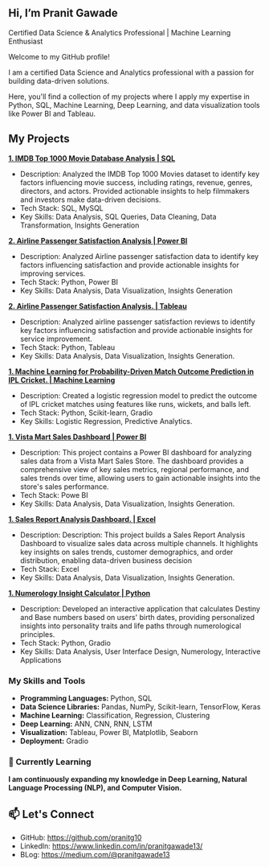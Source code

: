 ## Hi, I’m Pranit Gawade

Certified Data Science & Analytics Professional | Machine Learning Enthusiast

Welcome to my GitHub profile! 

I am a certified Data Science and Analytics professional with a passion for building data-driven solutions. 

Here, you'll find a collection of my projects where I apply my expertise in Python, SQL, Machine Learning, Deep Learning, and data visualization tools like Power BI and Tableau.


## My Projects

****[1. IMDB Top 1000 Movie Database Analysis | SQL](https://github.com/pranitg10/IMDB-Top-1000-Movie-Database-Analysis-SQL-)****
- Description: Analyzed the IMDB Top 1000 Movies dataset to identify key factors influencing movie success, including ratings, revenue, genres, directors, and actors. Provided actionable insights to help filmmakers and investors make data-driven decisions.
- Tech Stack: SQL, MySQL
- Key Skills: Data Analysis, SQL Queries, Data Cleaning, Data Transformation, Insights Generation

****[2. Airline Passenger Satisfaction Analysis | Power BI](https://github.com/pranitg10/Airline-Passenger-Satisfaction-Analysis-Using-Power-BI/tree/main)****

- Description: Analyzed Airline passenger satisfaction data to identify key factors influencing satisfaction and provide actionable insights for improving services.
- Tech Stack: Python, Power BI
- Key Skills: Data Analysis, Data Visualization, Insights Generation

****[2. Airline Passenger Satisfaction Analysis. | Tableau](https://github.com/pranitg10/Airline-Passenger-Satisfaction-Analysis)****

- Description: Analyzed airline passenger satisfaction reviews to identify key factors influencing satisfaction and provide actionable insights for service improvement.
- Tech Stack: Python, Tableau
- Key Skills: Data Analysis, Data Visualization, Insights Generation.

****[1. Machine Learning for Probability-Driven Match Outcome Prediction in IPL Cricket. | Machine Learning ](https://github.com/pranitg10/Machine-Learning-for-Probability-Driven-Match-Outcome-Prediction-in-IPL-Cricket)****
- Description: Created a logistic regression model to predict the outcome of IPL cricket matches using features like runs, wickets, and balls left.
- Tech Stack: Python, Scikit-learn, Gradio
- Key Skills: Logistic Regression, Predictive Analytics.

**[1. Vista Mart Sales Dashboard | Power BI](https://github.com/pranitg10/Vista-Mart-Sales-Dashboard)**
- Description: This project contains a Power BI dashboard for analyzing sales data from a Vista Mart Sales Store. The dashboard provides a comprehensive view of key sales metrics, regional performance, and sales trends over time, allowing users to gain actionable insights into the store's sales performance.
- Tech Stack: Powe BI
- Key Skills: Data Analysis, Data Visualization, Insights Generation.

**[1. Sales Report Analysis Dashboard. | Excel](https://github.com/pranitg10/Sales-Report-Analysis-)**
- Description: Description: This project builds a Sales Report Analysis Dashboard to visualize sales data across multiple channels. It highlights key insights on sales trends, customer demographics, and order distribution, enabling data-driven business decision
- Tech Stack: Excel
- Key Skills: Data Analysis, Data Visualization, Insights Generation.


**[1. Numerology Insight Calculator | Python](https://github.com/pranitg10/Numerology-Insight-Calculator)**
- Description: Developed an interactive application that calculates Destiny and Base numbers based on users' birth dates, providing personalized insights into personality traits and life paths through numerological principles.
- Tech Stack: Python, Gradio
- Key Skills: Data Analysis, User Interface Design, Numerology, Interactive Applications



### My Skills and Tools
- **Programming Languages:** Python, SQL
- **Data Science Libraries:** Pandas, NumPy, Scikit-learn, TensorFlow, Keras
- **Machine Learning:** Classification, Regression, Clustering
- **Deep Learning:** ANN, CNN, RNN, LSTM
- **Visualization:** Tableau, Power BI, Matplotlib, Seaborn
- **Deployment:** Gradio

### 🌱 Currently Learning
**I am continuously expanding my knowledge in Deep Learning, Natural Language Processing (NLP), and Computer Vision.**

## 📫 Let's Connect
- GitHub: https://github.com/pranitg10
- LinkedIn: https://www.linkedin.com/in/pranitgawade13/
- BLog: https://medium.com/@pranitgawade13







